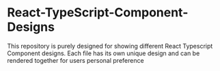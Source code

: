 # React-TypeScript-Component-Designs
This repository is purely designed for showing different React Typescript Component designs. Each file has its own unique design and can be rendered together for users personal preference 
